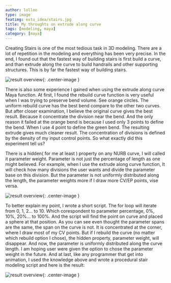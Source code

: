 ```yaml
---
author: lolloo
type: image
featimg: extu_idea/stairs.jpg
title: My throughts on extrude along curve
tags: [modeling, maya]
category: [maya]
---
```


Creating Stairs is one of the most tedious task in 3D modeling. There are a lot of repetition in the modeling and everything has been very precise.
In the end, I found out that the fastest way of building stairs is first build a curve, and than extrude along the curve to build handrails and other supporting structures. This is by far the fastest way of building stairs.

![result overview]({{site.url}}/img/extu_idea/rebuild_crv.jpg ){: .center-image }

There is also some experience I gained when using the extrude along curve Maya function. At first, I found the rebuild curve function is very useful when I was trying to preserve bend volume. See orange circles. The uniform rebuild curve has the best bend compare to the other two curves. But after closer examination, I believe the original curve gives the best result. Because it concentrate the division near the bend. And the only reason it failed at the orange bend is because I used only 3 points to define the bend. When I use 4 point to define the green bend. The resulting extrude gives much cleaner result. The concentration of divisions is defined by the density of my input control points. So what exactly did this experiment tell us?

There is a hidden( for me at least ) property on any NURB curve, I will called it parameter weight. Parameter is not just the percentage of length as one might believed. For example, when I use the extrude along curve function, It will check how many divisions the user wants and divide the parameter base on this division. But the parameter is not uniformly distributed along the length, the parameter weights more if I draw more CV/EP points, vise versa. 

![result overview]({{site.url}}/img/extu_idea/rebuild_crv.jpg ){: .center-image }

To better explain my point, I wrote a short script. The for loop will iterate from 0, 1, 2... to 10. Which corespondent to parameter percentage, 0%, 10%, 20%... to 100%. And the script will find the point on curve and placed a sphere at that position. As you can see even thought the parameter spans are the same, the span on the curve is not. It is concentrated at the corner, where I draw most of my CV points. But if I rebuild the curve (no matter which rebuild option I chose), the hidden property, parameter weight, will disappear. And now, the parameter is uniformly distributed along the curve length.
I am hoping user were given the option to chose the parameter weight in the future. And at last, like any programmer that get into animation, I used the knowledge above and wrote a procedural stair modeling script and here is the result:


![result overview]({{site.url}}/img/extu_idea/stairs.jpg ){: .center-image }